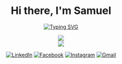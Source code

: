 <div align="center">

# Hi there, I'm Samuel

[![Typing SVG](https://readme-typing-svg.demolab.com?font=jetbrains+mono&weight=600&size=22&duration=5000&pause=1000&width=1000&height=30&center=true&vCenter=true&lines=Aspiring+Full-Stack+Software+Developer;API+Integration%2C+AI+Integration%2C+Web+Development%2C+Mobile+Development)](https://git.io/typing-svg)

</div>

<div align="center">
  
  <p align="center">
    <a href="https://skillicons.dev"> 
      <img src="https://skillicons.dev/icons?i=html,css,js,ts,react,nextjs,bootstrap,tailwind" />
      <br>
      <img src="https://skillicons.dev/icons?i=nodejs,express,java,python,django,spring,mysql,sqlite,firebase,mongodb" />
    </a>
  </p>
    
</div>

<!--
- **Frontend**: React, Typescript, Next.js, React Router, TanStack  
- **State Management**: Redux, Zustand
- **UI Frameworks**: Bootstrap, Tailwind CSS, DaisyUI
- **Backend**: Java, Node.js, Express.js, Python
- **Databases**: MongoDB, Firebase, MySQL  
- **AI & LLM Integration**: Google Gemini, Gemini + LangChain
-->

<!--
![Samuel's GitHub stats](https://github-readme-stats.vercel.app/api?username=SamuelAlac&show_icons=true&theme=radical)
-->

<!--
## What I Do

- Build **responsive, modern UIs** with React, Next.js, React Router, and Tailwind CSS  
- Develop **full-stack web applications** using Next.js, Node.js, Express, Python, Firebase, MongoDB, MySQL  
- Integrate **AI-powered features** with Gemini and LangChain for intelligent workflows  
- Manage state efficiently with **Redux and Zustand**  

## Current Focus

- Exploring **modern UI design and libraries** to deliver intuitive user experiences  
- Enhancing **AI integrations** for web and enterprise systems  
- Experimenting with **LangChain + Gemini** for smarter automation
-->
<div align='center'>
  
  [![LinkedIn](https://img.shields.io/badge/LinkedIn-0077B5?style=for-the-badge&logo=linkedin&logoColor=white)](https://www.linkedin.com/in/samuel-alac-7a574534b/)
  [![Facebook](https://img.shields.io/badge/Facebook-1877F2?style=for-the-badge&logo=facebook&logoColor=white)](https://www.facebook.com/samuelonearth13)
  [![Instagram](https://img.shields.io/badge/Instagram-E4405F?style=for-the-badge&logo=instagram&logoColor=white)](https://www.instagram.com/samuelonearth/)
  [![Gmail](https://img.shields.io/badge/Gmail-D14836?style=for-the-badge&logo=gmail&logoColor=white)](mailto:samuelalac21@gmail.com)

</div>
